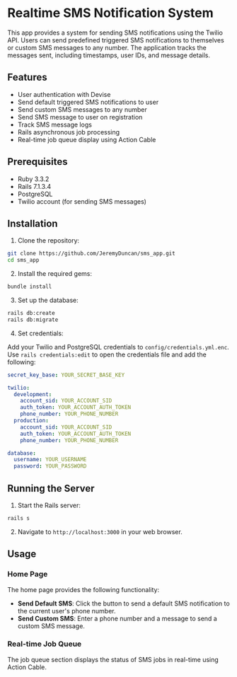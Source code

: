 
# Realtime SMS Notification System

This app provides a system for sending SMS notifications using the Twilio API.
Users can send predefined triggered SMS notifications to themselves or custom SMS messages to any number.
The application tracks the messages sent, including timestamps, user IDs, and message details.

## Features

- User authentication with Devise
- Send default triggered SMS notifications to user
- Send custom SMS messages to any number
- Send SMS message to user on registration
- Track SMS message logs
- Rails asynchronous job processing
- Real-time job queue display using Action Cable

## Prerequisites

- Ruby 3.3.2
- Rails 7.1.3.4
- PostgreSQL
- Twilio account (for sending SMS messages)

## Installation

1. Clone the repository:

```sh
git clone https://github.com/JeremyDuncan/sms_app.git
cd sms_app
```

2. Install the required gems:

```sh
bundle install
```

3. Set up the database:

```sh
rails db:create
rails db:migrate
```

4. Set credentials:

Add your Twilio and PostgreSQL credentials to `config/credentials.yml.enc`. Use `rails credentials:edit` to open the credentials file and add the following:

```yaml
secret_key_base: YOUR_SECRET_BASE_KEY

twilio:
  development:
    account_sid: YOUR_ACCOUNT_SID
    auth_token: YOUR_ACCOUNT_AUTH_TOKEN
    phone_number: YOUR_PHONE_NUMBER
  production:
    account_sid: YOUR_ACCOUNT_SID
    auth_token: YOUR_ACCOUNT_AUTH_TOKEN
    phone_number: YOUR_PHONE_NUMBER

database:
  username: YOUR_USERNAME
  password: YOUR_PASSWORD

```

## Running the Server

1. Start the Rails server:

```sh
rails s
```

2. Navigate to `http://localhost:3000` in your web browser.

## Usage

### Home Page

The home page provides the following functionality:

- **Send Default SMS**: Click the button to send a default SMS notification to the current user's phone number.
- **Send Custom SMS**: Enter a phone number and a message to send a custom SMS message.

### Real-time Job Queue

The job queue section displays the status of SMS jobs in real-time using Action Cable.
